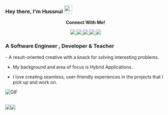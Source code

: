 ### Hey there, I'm Hussnul  <img src="https://media.giphy.com/media/hvRJCLFzcasrR4ia7z/giphy.gif" width="25"/>

<div align="center">
<p align="center"><b>Connect With Me!</b></p>
<a href="https://www.twitter.com/HussnulMaab192/">
    <img src="https://img.shields.io/badge/Twitter-1DA1F2?style=for-the-badge&logo=twitter&logoColor=white" />
</a>

<a href="https://www.instagram.com/husnulmaabawan/">
    <img src="https://img.shields.io/badge/Instagram-E4405F?style=for-the-badge&logo=instagram&logoColor=white" />
</a>

<a href="https://www.linkedin.com/in/hussnul-maab-6b3546207?lipi=urn%3Ali%3Apage%3Ad_flagship3_profile_view_base_contact_details%3BN21dnsgWT1qmw6qtvJYMzg%3D%3D">
    <img src="https://img.shields.io/badge/linkedin-%230077B5.svg?&style=for-the-badge&logo=linkedin&logoColor=white" />
</a>
<a href="https://www.facebook.com/">
    <img src="https://img.shields.io/badge/Facebook-1877F2?style=for-the-badge&logo=facebook&logoColor=white" />
</a>

<a href="#">
    <img src="https://img.shields.io/badge/Stack_Overflow-FE7A16?style=for-the-badge&logo=stack-overflow&logoColor=white" />
</a>
</div>


### A Software Engineer , Developer & Teacher

<div>
- A result-oriented creative with a knack for solving interesting problems.

- My background and area of focus is Hybrid Applications.

- I love creating seamless, user-friendly experiences in the projects that I pick up and work on.

<img alt="GIF" src="https://media.giphy.com/media/836HiJc7pgzy8iNXCn/giphy.gif" />
</div>
  
<br />
<div style="display: flex; align-items: center;">
    
[![](http://github-profile-summary-cards.vercel.app/api/cards/profile-details?username=HussnulMaab192&theme=tokyonight)](https://github.com/vn7n24fzkq/github-profile-summary-cards)
    
[![](http://github-profile-summary-cards.vercel.app/api/cards/repos-per-language?username=HussnulMaab192&theme=tokyonight)](https://github.com/vn7n24fzkq/github-profile-summary-cards)

</div>



